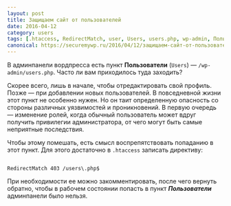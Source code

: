 ```yaml
---
layout: post
title: Защищаем сайт от пользователей
date: 2016-04-12
category: users
tags: [.htaccess, RedirectMatch, user, Users, users.php, wp-admin, Пользователи]
canonical: https://securemywp.ru/2016/04/12/защищаем-сайт-от-пользователей/
---
```


В админпанели вордпресса есть пункт **Пользователи** (<code>Users</code>) — <code>/wp-admin/users.php</code>. Часто ли вам приходилось туда заходить?

Скорее всего, лишь в начале, чтобы отредактировать свой профиль. Позже — при добавлении новых пользователей. В повседневной жизни этот пункт не особенно нужен. Но он таит определенную опасность со стороны различных уязвимостей и проникновений. В первую очередь — изменение ролей, когда обычный пользователь может вдруг получить привилегии администратора, от чего могут быть самые неприятные последствия.

Чтобы этому помешать, есть смысл воспрепятствовать попаданию в этот пункт. Для этого достаточно в <code>.htaccess</code> записать директиву:
<pre><code>
RedirectMatch 403 /users\.php$
</code></pre>
При необходимости ее можно закомментировать, после чего вернуть обратно, чтобы в рабочем состоянии попасть в пункт **_Пользователи_** админпанели было нельзя.

